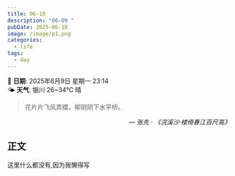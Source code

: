 ```yaml
---
title: 06-10
description: "06-09 "
pubDate: 2025-06-10
image: /image/p1.png
categories:
  - life
tags:
  - day
---
```

📅 **日期**:  2025年6月9日 星期一 23:14  
🌤️ **天气**: 银川 26~34℃ 晴

> 花片片飞风弄蝶，柳阴阴下水平桥。

<cite style="text-align: right; display: block;">— 张先 · 《浣溪沙·楼倚春江百尺高》</cite>
## 正文
这里什么都没有,因为我懒得写